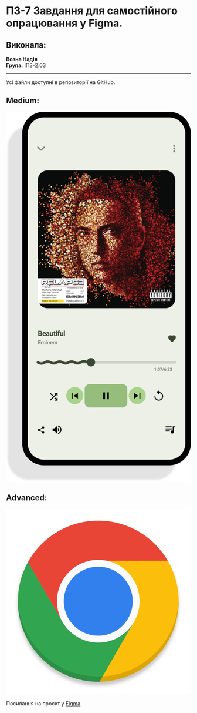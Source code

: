 # ПЗ-7 Завдання для самостійного опрацювання у Figma.

## Виконала:
**Возна Надія**  
**Група:** ІПЗ-2.03

---
Усі файли доступні в репозиторії на GitHub.

## Medium:
![1](https://github.com/nadyavozna/UX-UI-N.Vozna/blob/main/workshop_6/phone.svg)

## Advanced:
![2](https://github.com/nadyavozna/UX-UI-N.Vozna/blob/main/workshop_6/chrome.svg)


Посилання на проєкт у [Figma](https://www.figma.com/design/Lp4cGqJwO2TNXvmac8BoaW/Medium-Advanced?node-id=0-1&t=HsbCR68XVjjGxJCB-1)


